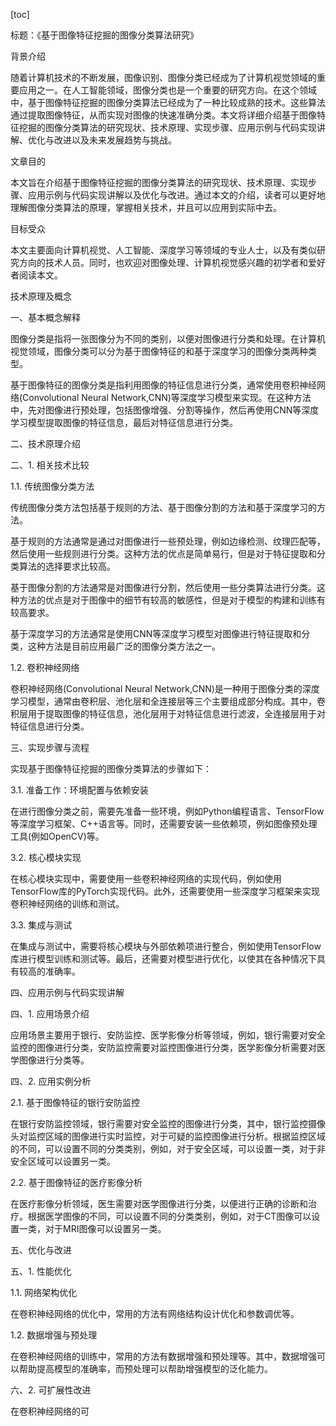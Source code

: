 
[toc]                    
                
                
标题：《基于图像特征挖掘的图像分类算法研究》

背景介绍

随着计算机技术的不断发展，图像识别、图像分类已经成为了计算机视觉领域的重要应用之一。在人工智能领域，图像分类也是一个重要的研究方向。在这个领域中，基于图像特征挖掘的图像分类算法已经成为了一种比较成熟的技术。这些算法通过提取图像特征，从而实现对图像的快速准确分类。本文将详细介绍基于图像特征挖掘的图像分类算法的研究现状、技术原理、实现步骤、应用示例与代码实现讲解、优化与改进以及未来发展趋势与挑战。

文章目的

本文旨在介绍基于图像特征挖掘的图像分类算法的研究现状、技术原理、实现步骤、应用示例与代码实现讲解以及优化与改进。通过本文的介绍，读者可以更好地理解图像分类算法的原理，掌握相关技术，并且可以应用到实际中去。

目标受众

本文主要面向计算机视觉、人工智能、深度学习等领域的专业人士，以及有类似研究方向的技术人员。同时，也欢迎对图像处理、计算机视觉感兴趣的初学者和爱好者阅读本文。

技术原理及概念

一、基本概念解释

图像分类是指将一张图像分为不同的类别，以便对图像进行分类和处理。在计算机视觉领域，图像分类可以分为基于图像特征的和基于深度学习的图像分类两种类型。

基于图像特征的图像分类是指利用图像的特征信息进行分类，通常使用卷积神经网络(Convolutional Neural Network,CNN)等深度学习模型来实现。在这种方法中，先对图像进行预处理，包括图像增强、分割等操作，然后再使用CNN等深度学习模型提取图像的特征信息，最后对特征信息进行分类。

二、技术原理介绍

二、1. 相关技术比较

1.1. 传统图像分类方法

传统图像分类方法包括基于规则的方法、基于图像分割的方法和基于深度学习的方法。

基于规则的方法通常是通过对图像进行一些预处理，例如边缘检测、纹理匹配等，然后使用一些规则进行分类。这种方法的优点是简单易行，但是对于特征提取和分类算法的选择要求比较高。

基于图像分割的方法通常是对图像进行分割，然后使用一些分类算法进行分类。这种方法的优点是对于图像中的细节有较高的敏感性，但是对于模型的构建和训练有较高要求。

基于深度学习的方法通常是使用CNN等深度学习模型对图像进行特征提取和分类，这种方法是目前应用最广泛的图像分类方法之一。

1.2. 卷积神经网络

卷积神经网络(Convolutional Neural Network,CNN)是一种用于图像分类的深度学习模型，通常由卷积层、池化层和全连接层等三个主要组成部分构成。其中，卷积层用于提取图像的特征信息，池化层用于对特征信息进行滤波，全连接层用于对特征信息进行分类。

三、实现步骤与流程

实现基于图像特征挖掘的图像分类算法的步骤如下：

3.1. 准备工作：环境配置与依赖安装

在进行图像分类之前，需要先准备一些环境，例如Python编程语言、TensorFlow等深度学习框架、C++语言等。同时，还需要安装一些依赖项，例如图像预处理工具(例如OpenCV)等。

3.2. 核心模块实现

在核心模块实现中，需要使用一些卷积神经网络的实现代码，例如使用TensorFlow库的PyTorch实现代码。此外，还需要使用一些深度学习框架来实现卷积神经网络的训练和测试。

3.3. 集成与测试

在集成与测试中，需要将核心模块与外部依赖项进行整合，例如使用TensorFlow库进行模型训练和测试等。最后，还需要对模型进行优化，以使其在各种情况下具有较高的准确率。

四、应用示例与代码实现讲解

四、1. 应用场景介绍

应用场景主要用于银行、安防监控、医学影像分析等领域，例如，银行需要对安全监控的图像进行分类，安防监控需要对监控图像进行分类，医学影像分析需要对医学图像进行分类等。

四、2. 应用实例分析

2.1. 基于图像特征的银行安防监控

在银行安防监控领域，银行需要对安全监控的图像进行分类，其中，银行监控摄像头对监控区域的图像进行实时监控，对于可疑的监控图像进行分析。根据监控区域的不同，可以设置不同的分类类别，例如，对于安全区域，可以设置一类，对于非安全区域可以设置另一类。

2.2. 基于图像特征的医疗影像分析

在医疗影像分析领域，医生需要对医学图像进行分类，以便进行正确的诊断和治疗。根据医学图像的不同，可以设置不同的分类类别，例如，对于CT图像可以设置一类，对于MRI图像可以设置另一类。

五、优化与改进

五、1. 性能优化

1.1. 网络架构优化

在卷积神经网络的优化中，常用的方法有网络结构设计优化和参数调优等。

1.2. 数据增强与预处理

在卷积神经网络的训练中，常用的方法有数据增强和预处理等。其中，数据增强可以帮助提高模型的准确率，而预处理可以帮助增强模型的泛化能力。

六、2. 可扩展性改进

在卷积神经网络的可

